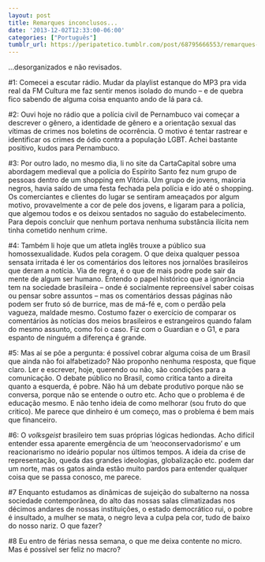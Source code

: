 ```yaml
---
layout: post
title: Remarques inconclusos...
date: '2013-12-02T12:33:00-06:00'
categories: ["Português"]
tumblr_url: https://peripatetico.tumblr.com/post/68795666553/remarques-inconclusos
---
```

…desorganizados e não revisados.

#1: Comecei a escutar rádio. Mudar da playlist estanque do MP3 pra vida real da FM Cultura me faz sentir menos isolado do mundo – e de quebra fico sabendo de alguma coisa enquanto ando de lá para cá.

#2: Ouvi hoje no rádio que a polícia civil de Pernambuco vai começar a descrever o gênero, a identidade de gênero e a orientação sexual das vítimas de crimes nos boletins de ocorrência. O motivo é tentar rastrear e identificar os crimes de ódio contra a população LGBT. Achei bastante positivo, kudos para Pernambuco.

#3: Por outro lado, no mesmo dia, li no site da CartaCapital sobre uma abordagem medieval que a polícia do Espírito Santo fez num grupo de pessoas dentro de um shopping em Vitória. Um grupo de jovens, maioria negros, havia saído de uma festa fechada pela polícia e ido até o shopping. Os comerciantes e clientes do lugar se sentiram ameaçados por algum motivo, provavelmente a cor de pele dos jovens, e ligaram para a polícia, que algemou todos e os deixou sentados no saguão do estabelecimento. Para depois concluir que nenhum portava nenhuma substância ilícita nem tinha cometido nenhum crime.

#4: Também li hoje que um atleta inglês trouxe a público sua homossexualidade. Kudos pela coragem. O que deixa qualquer pessoa sensata irritada é ler os comentários dos leitores nos jornalões brasileiros que deram a notícia. Via de regra, é o que de mais podre pode sair da mente de algum ser humano. Entendo o papel histórico que a ignorância tem na sociedade brasileira – onde é socialmente repreensível saber coisas ou pensar sobre assuntos – mas os comentários dessas páginas não podem ser fruto só de burrice, mas de má-fé e, com o perdão pela vagueza, maldade mesmo. Costumo fazer o exercício de comparar os comentários às notícias dos meios brasileiros e estrangeiros quando falam do mesmo assunto, como foi o caso. Fiz com o Guardian e o G1, e para espanto de ninguém a diferença é grande.

#5: Mas aí se põe a pergunta: é possível cobrar alguma coisa de um Brasil que ainda não foi alfabetizado? Não proponho nenhuma resposta, que fique claro. Ler e escrever, hoje, querendo ou não, são condições para a comunicação. O debate público no Brasil, como critica tanto a direita quanto a esquerda, é pobre. Não há um debate produtivo porque não se conversa, porque não se entende o outro etc. Acho que o problema é de educação mesmo. E não tenho ideia de como melhorar (sou fruto do que critico). Me parece que dinheiro é um começo, mas o problema é bem mais que financeiro.

#6: O _volksgeist_ brasileiro tem suas próprias lógicas hediondas. Acho difícil entender essa aparente emergência de um ‘neoconservadorismo’ e um reacionarismo no ideário popular nos últimos tempos. A ideia da crise de representação, queda das grandes ideologias, globalização etc. podem dar um norte, mas os gatos ainda estão muito pardos para entender qualquer coisa que se passa conosco, me parece.

#7 Enquanto estudamos as dinâmicas de sujeição do subalterno na nossa sociedade contemporânea, do alto das nossas salas climatizadas nos décimos andares de nossas instituições, o estado democrático rui, o pobre é insultado, a mulher se mata, o negro leva a culpa pela cor, tudo de baixo do nosso nariz. O que fazer?

#8 Eu entro de férias nessa semana, o que me deixa contente no micro. Mas é possível ser feliz no macro?

